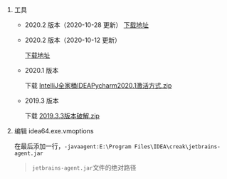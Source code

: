 1. 工具

	- 2020.2 版本（2020-10-28 更新）
		[下载地址]()
	- 2020.2 版本（2020-10-12 更新）
	
	  	[下载地址](https://github.com/superbeyone/JetBrainsActiveCode/raw/master/creak/JetBrains%202020.2%20%E7%89%88%E6%9C%AC%20%E5%85%A8%E5%AE%B6%E6%A1%B6%20%E6%BF%80%E6%B4%BB%E6%96%B9%E5%BC%8F.zip)
	  
	- 2020.1 版本
	
  		下载  [IntelliJ全家桶IDEAPycharm2020.1激活方式.zip](https://github.com/superbeyone/JetBrainsActiveCode/raw/master/creak/IntelliJ%E5%85%A8%E5%AE%B6%E6%A1%B6IDEAPycharm2020.1%E6%BF%80%E6%B4%BB%E6%96%B9%E5%BC%8F.zip)
	
	- 2019.3 版本
	
	   	下载  [2019.3.3版本破解.zip](https://github.com/superbeyone/JetBrainsActiveCode/raw/master/creak/2019.3.3%E7%89%88%E6%9C%AC%E7%A0%B4%E8%A7%A3.zip) 
	
	
	
2. 编辑  idea64.exe.vmoptions 
	
	在最后添加一行，`-javaagent:E:\Program Files\IDEA\creak\jetbrains-agent.jar`
	
	>`jetbrains-agent.jar`文件的绝对路径
	
